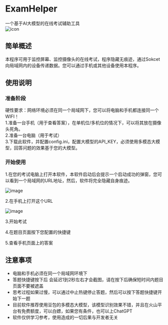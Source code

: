 # ExamHelper
一个基于AI大模型的在线考试辅助工具  
![icon](https://github.com/user-attachments/assets/ac450c8b-1a73-47cd-bd34-57e3b66b532b)


## 简单概述
本程序可用于监控屏幕、监控摄像头的在线考试，程序隐藏无痕迹，通过Sokcet向局域网内的设备传递数据。您可以通过手机或其他设备使用本程序。

## 使用说明
### 准备阶段
硬性要求：网络环境必须在同一个局域网下，您可以将电脑和手机都连接同一个WIFI！  
1.准备一台手机（用于查看答案），在单机位/多机位的情况下，可以将其放在摄像头死角。  
2.准备一台电脑（用于考试）  
3.下载此软件，并配置config.ini，配置大模型的API_KEY，必须使用多模态大模型，回答问题的效果基于您的大模型。  
### 开始使用
1.在您的考试电脑上打开本软件，本软件启动后会提示一个启动成功的弹窗，您可以看到一个局域网的URL地址，然后，软件将完全隐藏自身痕迹。

![image](https://github.com/user-attachments/assets/c5bbdd66-0015-4a8e-a9ad-8e9e2c3f92e8)  

2.在手机上打开这个URL

![image](https://github.com/user-attachments/assets/c6d59104-977e-4b79-b0d2-64db24080628)  

3.开始考试

4.在题目页面按下您配置的快捷键 

5.查看手机页面上的答案  

## 注意事项
- 电脑和手机必须在同一个局域网环境下
- 答题快捷键按下后 会延迟1到2秒左右才会截图，请在按下后确保短时间内题目页面不要被遮盖
- 思考过程如果过慢，可以通过中止热键停止答题，然后可以按下答题快捷键开始下一题
- 目前软件推荐使用豆包的多模态大模型，该模型识别效果不错，并且在火山平台有免费额度，可以白嫖，如果您有条件，也可以上ChatGPT
- 软件仅供学习参考，使用造成的一切后果与开发者无关 
